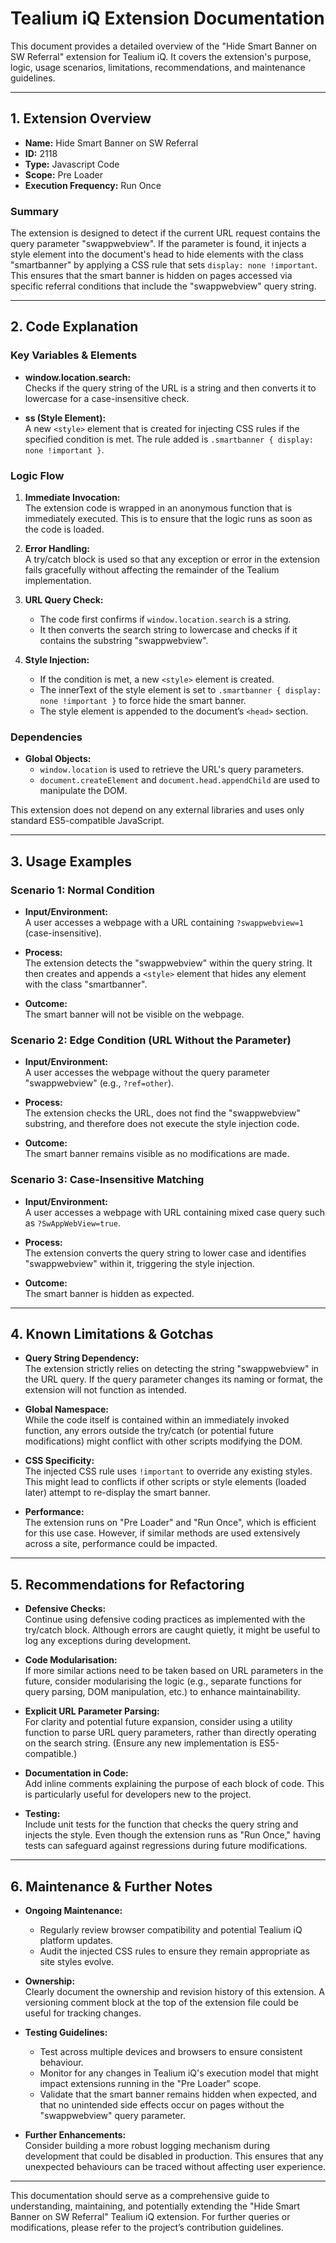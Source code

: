 # Tealium iQ Extension Documentation

This document provides a detailed overview of the "Hide Smart Banner on SW Referral" extension for Tealium iQ. It covers the extension's purpose, logic, usage scenarios, limitations, recommendations, and maintenance guidelines.

---

## 1. Extension Overview

- **Name:** Hide Smart Banner on SW Referral  
- **ID:** 2118  
- **Type:** Javascript Code  
- **Scope:** Pre Loader  
- **Execution Frequency:** Run Once  

### Summary

The extension is designed to detect if the current URL request contains the query parameter "swappwebview". If the parameter is found, it injects a style element into the document's head to hide elements with the class "smartbanner" by applying a CSS rule that sets `display: none !important`. This ensures that the smart banner is hidden on pages accessed via specific referral conditions that include the "swappwebview" query string.

---

## 2. Code Explanation

### Key Variables & Elements

- **window.location.search:**  
  Checks if the query string of the URL is a string and then converts it to lowercase for a case-insensitive check.

- **ss (Style Element):**  
  A new `<style>` element that is created for injecting CSS rules if the specified condition is met. The rule added is `.smartbanner { display: none !important }`.

### Logic Flow

1. **Immediate Invocation:**  
   The extension code is wrapped in an anonymous function that is immediately executed. This is to ensure that the logic runs as soon as the code is loaded.

2. **Error Handling:**  
   A try/catch block is used so that any exception or error in the extension fails gracefully without affecting the remainder of the Tealium implementation.

3. **URL Query Check:**  
   - The code first confirms if `window.location.search` is a string.
   - It then converts the search string to lowercase and checks if it contains the substring "swappwebview".

4. **Style Injection:**  
   - If the condition is met, a new `<style>` element is created.
   - The innerText of the style element is set to `.smartbanner { display: none !important }` to force hide the smart banner.
   - The style element is appended to the document’s `<head>` section.

### Dependencies

- **Global Objects:**  
  - `window.location` is used to retrieve the URL's query parameters.
  - `document.createElement` and `document.head.appendChild` are used to manipulate the DOM.
  
This extension does not depend on any external libraries and uses only standard ES5-compatible JavaScript.

---

## 3. Usage Examples

### Scenario 1: Normal Condition

- **Input/Environment:**  
  A user accesses a webpage with a URL containing `?swappwebview=1` (case-insensitive).

- **Process:**  
  The extension detects the "swappwebview" within the query string. It then creates and appends a `<style>` element that hides any element with the class "smartbanner".

- **Outcome:**  
  The smart banner will not be visible on the webpage.

### Scenario 2: Edge Condition (URL Without the Parameter)

- **Input/Environment:**  
  A user accesses the webpage without the query parameter "swappwebview" (e.g., `?ref=other`).

- **Process:**  
  The extension checks the URL, does not find the "swappwebview" substring, and therefore does not execute the style injection code.

- **Outcome:**  
  The smart banner remains visible as no modifications are made.

### Scenario 3: Case-Insensitive Matching

- **Input/Environment:**  
  A user accesses a webpage with URL containing mixed case query such as `?SwAppWebView=true`.

- **Process:**  
  The extension converts the query string to lower case and identifies "swappwebview" within it, triggering the style injection.

- **Outcome:**  
  The smart banner is hidden as expected.

---

## 4. Known Limitations & Gotchas

- **Query String Dependency:**  
  The extension strictly relies on detecting the string "swappwebview" in the URL query. If the query parameter changes its naming or format, the extension will not function as intended.

- **Global Namespace:**  
  While the code itself is contained within an immediately invoked function, any errors outside the try/catch (or potential future modifications) might conflict with other scripts modifying the DOM.

- **CSS Specificity:**  
  The injected CSS rule uses `!important` to override any existing styles. This might lead to conflicts if other scripts or style elements (loaded later) attempt to re-display the smart banner.

- **Performance:**  
  The extension runs on "Pre Loader" and "Run Once", which is efficient for this use case. However, if similar methods are used extensively across a site, performance could be impacted.

---

## 5. Recommendations for Refactoring

- **Defensive Checks:**  
  Continue using defensive coding practices as implemented with the try/catch block. Although errors are caught quietly, it might be useful to log any exceptions during development.
  
- **Code Modularisation:**  
  If more similar actions need to be taken based on URL parameters in the future, consider modularising the logic (e.g., separate functions for query parsing, DOM manipulation, etc.) to enhance maintainability.

- **Explicit URL Parameter Parsing:**  
  For clarity and potential future expansion, consider using a utility function to parse URL query parameters, rather than directly operating on the search string. (Ensure any new implementation is ES5-compatible.)

- **Documentation in Code:**  
  Add inline comments explaining the purpose of each block of code. This is particularly useful for developers new to the project.

- **Testing:**  
  Include unit tests for the function that checks the query string and injects the style. Even though the extension runs as "Run Once," having tests can safeguard against regressions during future modifications.

---

## 6. Maintenance & Further Notes

- **Ongoing Maintenance:**  
  - Regularly review browser compatibility and potential Tealium iQ platform updates.
  - Audit the injected CSS rules to ensure they remain appropriate as site styles evolve.

- **Ownership:**  
  Clearly document the ownership and revision history of this extension. A versioning comment block at the top of the extension file could be useful for tracking changes.

- **Testing Guidelines:**  
  - Test across multiple devices and browsers to ensure consistent behaviour.
  - Monitor for any changes in Tealium iQ's execution model that might impact extensions running in the "Pre Loader" scope.
  - Validate that the smart banner remains hidden when expected, and that no unintended side effects occur on pages without the "swappwebview" query parameter.

- **Further Enhancements:**  
  Consider building a more robust logging mechanism during development that could be disabled in production. This ensures that any unexpected behaviours can be traced without affecting user experience.

---

This documentation should serve as a comprehensive guide to understanding, maintaining, and potentially extending the "Hide Smart Banner on SW Referral" Tealium iQ extension. For further queries or modifications, please refer to the project’s contribution guidelines.